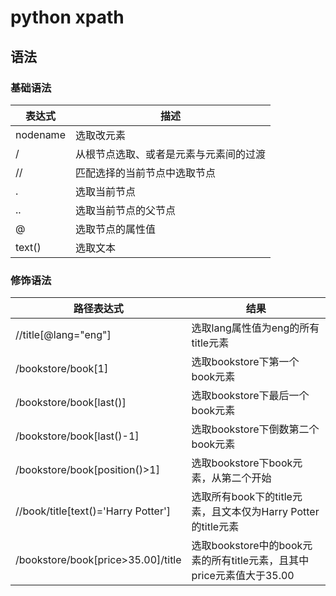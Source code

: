 # python xpath

## 语法

### 基础语法

| 表达式   | 描述                                   |
| -------- | -------------------------------------- |
| nodename | 选取改元素                             |
| /        | 从根节点选取、或者是元素与元素间的过渡 |
| //       | 匹配选择的当前节点中选取节点           |
| .        | 选取当前节点                           |
| ..       | 选取当前节点的父节点                   |
| @        | 选取节点的属性值                       |
| text()   | 选取文本                               |

### 修饰语法

| 路径表达式                          | 结果                                                         |
| ----------------------------------- | ------------------------------------------------------------ |
| //title[@lang="eng"]                | 选取lang属性值为eng的所有title元素                           |
| /bookstore/book[1]                  | 选取bookstore下第一个book元素                                |
| /bookstore/book[last()]             | 选取bookstore下最后一个book元素                              |
| /bookstore/book[last()-1]           | 选取bookstore下倒数第二个book元素                            |
| /bookstore/book[position()>1]       | 选取bookstore下book元素，从第二个开始                        |
| //book/title[text()='Harry Potter'] | 选取所有book下的title元素，且文本仅为Harry Potter的title元素 |
| /bookstore/book[price>35.00]/title  | 选取bookstore中的book元素的所有title元素，且其中price元素值大于35.00 |

